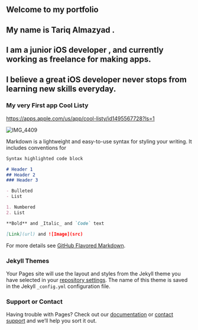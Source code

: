   ## Welcome to my portfolio

## My name is Tariq Almazyad . 
## I am a junior iOS developer , and currently working as freelance for making apps. 
## I believe a great iOS developer never stops from learning new skills everyday.



### My very First app **Cool Listy**
https://apps.apple.com/us/app/cool-listy/id1495567728?ls=1

![IMG_4409](https://user-images.githubusercontent.com/34104180/72782135-04171480-3bf1-11ea-9a68-f450e8b0a39d.PNG)


Markdown is a lightweight and easy-to-use syntax for styling your writing. It includes conventions for

```markdown
Syntax highlighted code block

# Header 1
## Header 2
### Header 3

- Bulleted
- List

1. Numbered
2. List

**Bold** and _Italic_ and `Code` text

[Link](url) and ![Image](src)
```

For more details see [GitHub Flavored Markdown](https://guides.github.com/features/mastering-markdown/).

### Jekyll Themes

Your Pages site will use the layout and styles from the Jekyll theme you have selected in your [repository settings](https://github.com/TariqAlmazyad/TariqAlmazyad_portfolio-/settings). The name of this theme is saved in the Jekyll `_config.yml` configuration file.

### Support or Contact

Having trouble with Pages? Check out our [documentation](https://help.github.com/categories/github-pages-basics/) or [contact support](https://github.com/contact) and we’ll help you sort it out.
